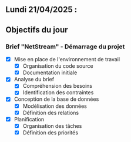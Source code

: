## Lundi 21/04/2025 :

## Objectifs du jour

### Brief "NetStream" - Démarrage du projet

- [X] Mise en place de l'environnement de travail
  - [X] Organisation du code source
  - [X] Documentation initiale

- [X] Analyse du brief
  - [X] Compréhension des besoins
  - [X] Identification des contraintes

- [X] Conception de la base de données
  - [X] Modélisation des données
  - [X] Définition des relations

- [X] Planification
  - [X] Organisation des tâches
  - [X] Définition des priorités
